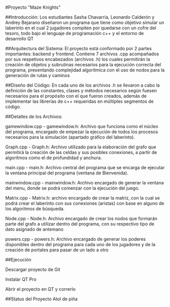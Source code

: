 #Proyecto "Maze Knights"

##Introducción:
Los estudiantes Sasha Chavarría, Leonardo Calderón y Andrey Bejarano diseñaron un programa que tiene como objetivo simular un laberinto en el cual 2 jugadores compiten por quedarse con un cofre del tesoro, todo bajo el lenguaje de programación c++ y el entorno de desarrollo QT

##Arquitectura del Sistema:
El proyecto está conformado por 2 partes importantes: backend y frontend. Contiene 7 archivos .cpp acompañados por sus respetivos encabezados (archivos .h) los cuales permitirán la creación de objetos y subrutinas necesarios para la ejecución correcta del programa, presentando complejidad algorítmica con el uso de nodos para la generación de rutas y caminos

##Diseño del Código:
En cada uno de los archivos .h se llevaron a cabo la definición de las constantes, clases y métodos necesarios según fuesen necesarios para el propósito con el que fueron creados, además de implementar las librerías de c++ requeridas en múltiples segmentos de código.

##Detalles de los Archivos:


gamewindow.cpp - gamewindow.h: Archivo que funciona como el núcleo del programa, encargado de empezar la ejecución de todos los procesos necesarios para la simulación (apartado gráfico del laberinto).


Graph.cpp - Graph.h: Archivo utilizado para la elaboración del grafo que permitirá la creación de las celdas y sus posibles conexiones, a partir de algoritmos como el de profundidad y anchura.


main.cpp - main.h: Archivo central del programa que se encarga de ejecutar la ventana principal del programa (ventana de Bienvenida).


mainwindow.cpp - mainwindow.h: Archivo encargado de generar la ventana del menu, donde se podrá comenzar con la ejecución del juego.


Matrix.cpp - Matrix.h: archivo encargado de crear la matriz, con la cual se podrá crear el laberinto con sus conexiones (aristas) con base en alguno de los algoritmos de búsqueda.


Node.cpp - Node.h: Archivo encargado de crear los nodos que formarán parte del grafo a utilizar dentro del programa, con su respectivo tipo de dato asignado de antemano


powers.cpp - powers.h: Archivo encargado de generar los poderes disponibles dentro del programa para cada uno de los jugadores y de la creación de portales para pasar de un lado a otro



##Ejecución


Descargar proyecto de Git


Instalar QT Pro


Abrir el proyecto en QT y correrlo



##Status del Proyecto
Atol de piña
